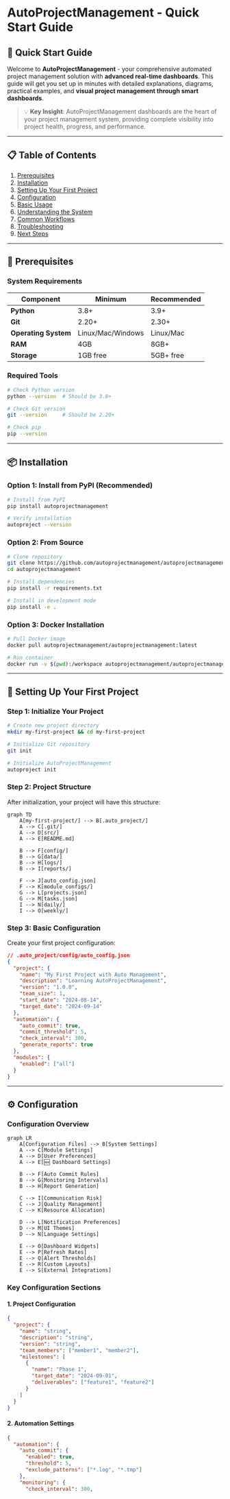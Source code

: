 # AutoProjectManagement - Quick Start Guide

## 🚀 Quick Start Guide

Welcome to **AutoProjectManagement** - your comprehensive automated project management solution with **advanced real-time dashboards**. This guide will get you set up in minutes with detailed explanations, diagrams, practical examples, and **visual project management through smart dashboards**.

> 💡 **Key Insight**: AutoProjectManagement dashboards are the heart of your project management system, providing complete visibility into project health, progress, and performance.

---

## 📋 Table of Contents
1. [Prerequisites](#prerequisites)
2. [Installation](#installation)
3. [Setting Up Your First Project](#setting-up-your-first-project)
4. [Configuration](#configuration)
5. [Basic Usage](#basic-usage)
6. [Understanding the System](#understanding-the-system)
7. [Common Workflows](#common-workflows)
8. [Troubleshooting](#troubleshooting)
9. [Next Steps](#next-steps)

---

## 🔧 Prerequisites

### System Requirements

| Component           | Minimum         | Recommended |
| ------------------- | --------------- | ----------- |
| **Python**          | 3.8+            | 3.9+        |
| **Git**             | 2.20+           | 2.30+       |
| **Operating System**| Linux/Mac/Windows | Linux/Mac  |
| **RAM**             | 4GB             | 8GB+        |
| **Storage**         | 1GB free        | 5GB+ free   |

### Required Tools

```bash
# Check Python version
python --version  # Should be 3.8+

# Check Git version
git --version     # Should be 2.20+

# Check pip
pip --version
```

---

## 📦 Installation

### Option 1: Install from PyPI (Recommended)

```bash
# Install from PyPI
pip install autoprojectmanagement

# Verify installation
autoproject --version
```

### Option 2: From Source

```bash
# Clone repository
git clone https://github.com/autoprojectmanagement/autoprojectmanagement.git
cd autoprojectmanagement

# Install dependencies
pip install -r requirements.txt

# Install in development mode
pip install -e .
```

### Option 3: Docker Installation

```bash
# Pull Docker image
docker pull autoprojectmanagement/autoprojectmanagement:latest

# Run container
docker run -v $(pwd):/workspace autoprojectmanagement/autoprojectmanagement
```

---

## 🎯 Setting Up Your First Project

### Step 1: Initialize Your Project

```bash
# Create new project directory
mkdir my-first-project && cd my-first-project

# Initialize Git repository
git init

# Initialize AutoProjectManagement
autoproject init
```

### Step 2: Project Structure

After initialization, your project will have this structure:

```mermaid
graph TD
    A[my-first-project/] --> B[.auto_project/]
    A --> C[.git/]
    A --> D[src/]
    A --> E[README.md]
    
    B --> F[config/]
    B --> G[data/]
    B --> H[logs/]
    B --> I[reports/]
    
    F --> J[auto_config.json]
    F --> K[module_configs/]
    G --> L[projects.json]
    G --> M[tasks.json]
    I --> N[daily/]
    I --> O[weekly/]
```

### Step 3: Basic Configuration

Create your first project configuration:

```json
// .auto_project/config/auto_config.json
{
  "project": {
    "name": "My First Project with Auto Management",
    "description": "Learning AutoProjectManagement",
    "version": "1.0.0",
    "team_size": 1,
    "start_date": "2024-08-14",
    "target_date": "2024-09-14"
  },
  "automation": {
    "auto_commit": true,
    "commit_threshold": 5,
    "check_interval": 300,
    "generate_reports": true
  },
  "modules": {
    "enabled": ["all"]
  }
}
```

---

## ⚙️ Configuration

### Configuration Overview

```mermaid
graph LR
    A[Configuration Files] --> B[System Settings]
    A --> C[Module Settings]
    A --> D[User Preferences]
    A --> E[🆕 Dashboard Settings]
    
    B --> F[Auto Commit Rules]
    B --> G[Monitoring Intervals]
    B --> H[Report Generation]
    
    C --> I[Communication Risk]
    C --> J[Quality Management]
    C --> K[Resource Allocation]
    
    D --> L[Notification Preferences]
    D --> M[UI Themes]
    D --> N[Language Settings]
    
    E --> O[Dashboard Widgets]
    E --> P[Refresh Rates]
    E --> Q[Alert Thresholds]
    E --> R[Custom Layouts]
    E --> S[External Integrations]
```

### Key Configuration Sections

#### 1. Project Configuration
```json
{
  "project": {
    "name": "string",
    "description": "string",
    "version": "string",
    "team_members": ["member1", "member2"],
    "milestones": [
      {
        "name": "Phase 1",
        "target_date": "2024-09-01",
        "deliverables": ["feature1", "feature2"]
      }
    ]
  }
}
```

#### 2. Automation Settings
```json
{
  "automation": {
    "auto_commit": {
      "enabled": true,
      "threshold": 5,
      "exclude_patterns": ["*.log", "*.tmp"]
    },
    "monitoring": {
      "check_interval": 300,
